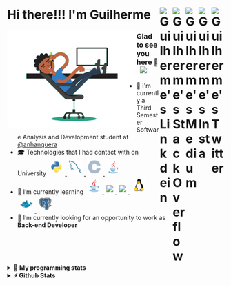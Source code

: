<div align='left'><h1> Hi there!!! I'm Guilherme
<a href="https://twitter.com/iamgrodrigues" target="_blank" rel="nofollow">
    <img align="right" alt="Guilherme's Twitter" width="30px" src="https://cdn.jsdelivr.net/npm/simple-icons@v3/icons/twitter.svg" />
</a>
<a href="https://www.instagram.com/iamgrodrigues" target="_blank" rel="nofollow">
    <img align="right" alt="Guilherme's Insta" width="30px" src="https://cdn.jsdelivr.net/npm/simple-icons@v3/icons/instagram.svg" />
</a>
<a href="https://medium.com/@iamgrodrigues" target="_blank" rel="nofollow">
    <img align="right" alt="Guilherme's Medium" width="30px" src="https://cdn.jsdelivr.net/npm/simple-icons@v3/icons/medium.svg" />
</a>
<a href="https://stackoverflow.com/users/14347023/iamgrodrigues" target="_blank" rel="nofollow">
    <img align="right" alt="Guilherme's StackOverflow" width="30px" src="https://cdn.jsdelivr.net/npm/simple-icons@3.0.1/icons/stackoverflow.svg" />
</a>
<a href="https://www.linkedin.com/in/iamgrodrigues" target="_blank" rel="nofollow">
    <img align="right" alt="Guilherme's Linkdein" width="30px" src="https://cdn.jsdelivr.net/npm/simple-icons@v3/icons/linkedin.svg" />
</a>
</h1>
</div>

<img src='https://github.com/iamgrodrigues/iamgrodrigues/blob/master/Assets/dev.gif' width="300px" align='left'>

### Glad to see you here 👋 &nbsp; ![](https://visitor-badge.glitch.me/badge?page_id=iamgrodrigues.iamgrodrigues&style=flat-square&color=0088cc)
- :school: I'm currently a Third Semester Software Analysis and Development student at <a href="https://www.anhanguera.com/">@anhanguera </a>
- 🎓 Technologies that I had contact with on University
	<a href="https://www.python.org/" target="_blank" rel="nofollow">
	    <img width="30px" style="padding:5px" src="https://raw.githubusercontent.com/devicons/devicon/master/icons/python/python-original.svg"/>
	</a>
	<a href="https://www.mysql.com/" target="_blank" rel="nofollow">
	    <img width="30px" style="padding:5px" src="https://raw.githubusercontent.com/devicons/devicon/master/icons/mysql/mysql-original.svg"/>
	</a>
	<a href="https://en.wikipedia.org/wiki/C_(programming_language)#:~:text=C%20(%2Fsi%CB%90%2F%2C,efficiently%20to%20typical%20machine%20instructions." target="_blank" rel="nofollow">
	    <img width="30px" style="padding:5px" src="https://raw.githubusercontent.com/devicons/devicon/master/icons/c/c-original.svg"/>
	</a>
	<a href="https://www.java.com/" target="_blank" rel="nofollow">
	    <img width="30px" style="padding:5px" src="https://raw.githubusercontent.com/devicons/devicon/master/icons/java/java-original.svg"/>
	</a>
- 🌱 I’m currently learning 
	<a href="https://www.java.com/" target="_blank" rel="nofollow">
			<img width="30px" style="padding:5px" src="https://raw.githubusercontent.com/devicons/devicon/master/icons/java/java-original.svg"/>
	</a>
	<a href="https://spring.io/" target="_blank" rel="nofollow">
	    <img width="30px" style="padding:5px" src="https://www.vectorlogo.zone/logos/springio/springio-icon.svg"/>
	</a>
	<a href="https://angularjs.org/" target="_blank" rel="nofollow">
	    <img width="30px" style="padding:5px" src="https://www.vectorlogo.zone/logos/angular/angular-icon.svg"/>
	</a>
	<a href="https://en.wikipedia.org/wiki/Linux" target="_blank" rel="nofollow">
	    <img width="30px" style="padding:5px" src="https://raw.githubusercontent.com/devicons/devicon/master/icons/linux/linux-original.svg"/>
	</a>
	<a href="https://www.docker.com/" target="_blank" rel="nofollow">
	    <img width="30px" style="padding:5px" src="https://raw.githubusercontent.com/devicons/devicon/master/icons/docker/docker-original.svg"/>
	</a>
	<a href="https://www.postgresql.org/" target="_blank" rel="nofollow">
	    <img width="30px" style="padding:5px" src="https://raw.githubusercontent.com/devicons/devicon/master/icons/postgresql/postgresql-original.svg"/>
	</a>
- 🔭 I’m currently looking for an opportunity to work as **Back-end Developer**

<br />
<br />
<br />
<br />

<details> 
 <summary>🤖 <b>My programming stats</b></summary>
<br>
  
<!--START_SECTION:waka-->
![Lines of code](https://img.shields.io/badge/From%20Hello%20World%20I%27ve%20Written-49731%20lines%20of%20code-blue)

**🐱 My Github Data** 

> 🏆 211 Contributions in the Year 2021
 > 
> 📦 12.4 kB Used in Github's Storage 
 > 
> 💼 Opted to Hire
 > 
> 📜 16 Public Repositories 
 > 
> 🔑 0 Private Repositories  
 > 
**I'm an Early 🐤** 

```text
🌞 Morning    73 commits     █████░░░░░░░░░░░░░░░░░░░░   22.12% 
🌆 Daytime    105 commits    ████████░░░░░░░░░░░░░░░░░   31.82% 
🌃 Evening    97 commits     ███████░░░░░░░░░░░░░░░░░░   29.39% 
🌙 Night      55 commits     ████░░░░░░░░░░░░░░░░░░░░░   16.67%

```
📅 **I'm Most Productive on Friday** 

```text
Monday       34 commits     ██░░░░░░░░░░░░░░░░░░░░░░░   10.3% 
Tuesday      50 commits     ███░░░░░░░░░░░░░░░░░░░░░░   15.15% 
Wednesday    66 commits     █████░░░░░░░░░░░░░░░░░░░░   20.0% 
Thursday     52 commits     ████░░░░░░░░░░░░░░░░░░░░░   15.76% 
Friday       86 commits     ██████░░░░░░░░░░░░░░░░░░░   26.06% 
Saturday     22 commits     █░░░░░░░░░░░░░░░░░░░░░░░░   6.67% 
Sunday       20 commits     █░░░░░░░░░░░░░░░░░░░░░░░░   6.06%

```


📊 **This Week I Spent My Time On** 

```text
⌚︎ Time Zone: America/Sao_Paulo

💬 Programming Languages: 
Java                     6 hrs 19 mins       █████████████░░░░░░░░░░░░   52.57% 
JavaScript               1 hr 25 mins        ███░░░░░░░░░░░░░░░░░░░░░░   11.9% 
C#                       1 hr 22 mins        ██░░░░░░░░░░░░░░░░░░░░░░░   11.49% 
sh                       1 hr 19 mins        ██░░░░░░░░░░░░░░░░░░░░░░░   10.97% 
CSS                      51 mins             █░░░░░░░░░░░░░░░░░░░░░░░░   7.19%

🔥 Editors: 
IntelliJ                 6 hrs 19 mins       █████████████░░░░░░░░░░░░   52.57% 
VS Code                  3 hrs 56 mins       ████████░░░░░░░░░░░░░░░░░   32.79% 
Zsh                      1 hr 45 mins        ███░░░░░░░░░░░░░░░░░░░░░░   14.63% 
Vim                      0 secs              ░░░░░░░░░░░░░░░░░░░░░░░░░   0.0%

🐱‍💻 Projects: 
OrangeSena-API           5 hrs 29 mins       ███████████░░░░░░░░░░░░░░   45.5% 
Yoshi-Rex Game           2 hrs 27 mins       █████░░░░░░░░░░░░░░░░░░░░   20.38% 
GFT-Bootcamp             2 hrs 25 mins       █████░░░░░░░░░░░░░░░░░░░░   20.13% 
Terminal                 25 mins             █░░░░░░░░░░░░░░░░░░░░░░░░   3.52% 
DsDelivery-API           24 mins             ░░░░░░░░░░░░░░░░░░░░░░░░░   3.41%

💻 Operating System: 
Linux                    12 hrs 2 mins       █████████████████████████   100.0%

```

**I Mostly Code in Java** 

```text
Java                     8 repos             █████████████░░░░░░░░░░░░   53.33% 
JavaScript               2 repos             ███░░░░░░░░░░░░░░░░░░░░░░   13.33% 
TypeScript               2 repos             ███░░░░░░░░░░░░░░░░░░░░░░   13.33% 
CSS                      1 repo              █░░░░░░░░░░░░░░░░░░░░░░░░   6.67% 
Python                   1 repo              █░░░░░░░░░░░░░░░░░░░░░░░░   6.67%

```



<!--END_SECTION:waka-->

</details>

<details>	
  <summary><b>⚡ Github Stats</b></summary>

<div>
	<img height="180em" src="https://github-readme-stats.vercel.app/api?username=iamgrodrigues&show_icons=true&hide_border=true&theme=gotham" />
	<img height="180em" src="https://github-readme-stats.vercel.app/api/top-langs/?username=iamgrodrigues&&show_icons=true&hide_border=true&layout=compact&langs_count=8&theme=gotham"/>
</div>
</details>

